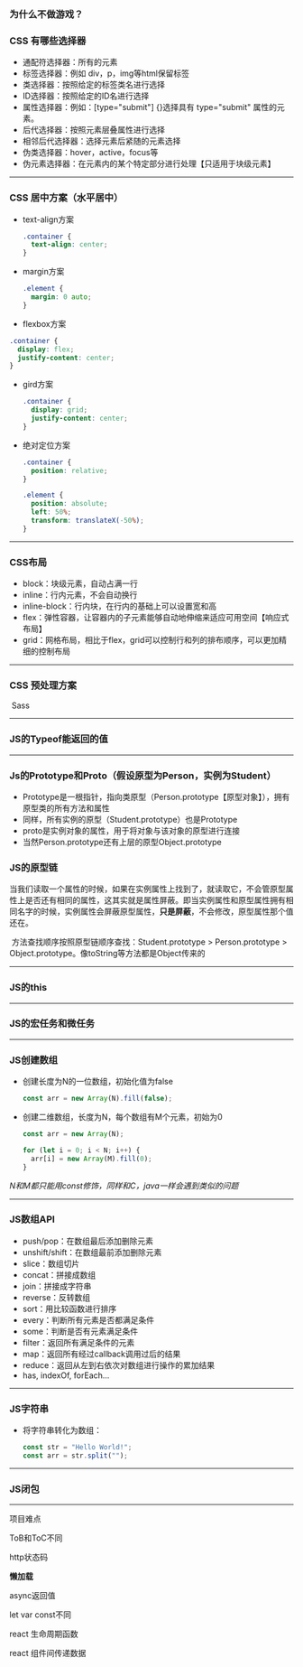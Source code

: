 ### 为什么不做游戏？

### CSS 有哪些选择器

- 通配符选择器：所有的元素
- 标签选择器：例如 div，p，img等html保留标签
- 类选择器：按照给定的标签类名进行选择
- ID选择器：按照给定的ID名进行选择
- 属性选择器：例如：[type="submit"] {}选择具有 type="submit" 属性的元素。
- 后代选择器：按照元素层叠属性进行选择
- 相邻后代选择器：选择元素后紧随的元素选择
- 伪类选择器：hover，active，focus等
- 伪元素选择器：在元素内的某个特定部分进行处理【只适用于块级元素】

-----

### CSS 居中方案（水平居中）

- text-align方案

  ~~~css
  .container {
    text-align: center;
  }
  ~~~
- margin方案
  ~~~css
  .element {
    margin: 0 auto;
  }
  ~~~

-  flexbox方案
  ~~~css
  .container {
    display: flex;
    justify-content: center;
  }
  ~~~

- gird方案
  ~~~css
  .container {
    display: grid;
    justify-content: center;
  }
  ~~~

- 绝对定位方案
  ~~~css
  .container {
    position: relative;
  }
  
  .element {
    position: absolute;
    left: 50%;
    transform: translateX(-50%);
  }
  ~~~

-----

### CSS布局

- block：块级元素，自动占满一行
- inline：行内元素，不会自动换行
- inline-block：行内块，在行内的基础上可以设置宽和高
- flex：弹性容器，让容器内的子元素能够自动地伸缩来适应可用空间【响应式布局】
- grid：网格布局，相比于flex，grid可以控制行和列的排布顺序，可以更加精细的控制布局

-----

### CSS 预处理方案

​	Sass

-----

### JS的Typeof能返回的值

-----

### Js的Prototype和Proto（假设原型为Person，实例为Student）

- Prototype是一根指针，指向类原型（Person.prototype【原型对象】），拥有原型类的所有方法和属性
- 同样，所有实例的原型（Student.prototype）也是Prototype
- proto是实例对象的属性，用于将对象与该对象的原型进行连接
- 当然Person.prototype还有上层的原型Object.prototype

### JS的原型链

​	当我们读取一个属性的时候，如果在实例属性上找到了，就读取它，不会管原型属性上是否还有相同的属性，这其实就是属性屏蔽。即当实例属性和原型属性拥有相同名字的时候，实例属性会屏蔽原型属性，**只是屏蔽**，不会修改，原型属性那个值还在。

​	方法查找顺序按照原型链顺序查找：Student.prototype > Person.prototype > Object.prototype。像toString等方法都是Object传来的

-----

### JS的this

-----

### JS的宏任务和微任务

-----

### JS创建数组

- 创建长度为N的一位数组，初始化值为false

  ~~~js
  const arr = new Array(N).fill(false);
  ~~~

- 创建二维数组，长度为N，每个数组有M个元素，初始为0

  ~~~js
  const arr = new Array(N);
  
  for (let i = 0; i < N; i++) {
    arr[i] = new Array(M).fill(0);
  }
  ~~~

*N和M都只能用const修饰，同样和C，java一样会遇到类似的问题*

-----

### JS数组API

- push/pop：在数组最后添加删除元素
- unshift/shift：在数组最前添加删除元素
- slice：数组切片
- concat：拼接成数组
- join：拼接成字符串
- reverse：反转数组
- sort：用比较函数进行排序
- every：判断所有元素是否都满足条件
- some：判断是否有元素满足条件
- filter：返回所有满足条件的元素
- map：返回所有经过callback调用过后的结果
- reduce：返回从左到右依次对数组进行操作的累加结果
- has, indexOf, forEach...

-----

### JS字符串

- 将字符串转化为数组：

  ~~~js
  const str = "Hello World!";
  const arr = str.split("");
  ~~~

  

-----

### JS闭包

-----

项目难点

ToB和ToC不同

http状态码

**懒加载**

async返回值

let var const不同

react 生命周期函数

react 组件间传递数据

